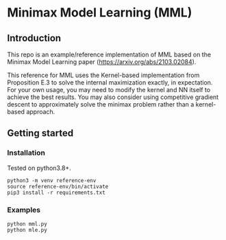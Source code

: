# Minimax Model Learning (MML)

## Introduction

This repo is an example/reference implementation of MML based on the Minimax Model Learning paper (https://arxiv.org/abs/2103.02084).

This reference for MML uses the Kernel-based implementation from Proposition E.3 to solve the internal maximization exactly, in expectation. For your own usage, you may need to modify the kernel and NN itself to achieve the best results. You may also consider using competitive gradient descent to approximately solve the minimax problem rather than a kernel-based approach.

## Getting started

### Installation

Tested on python3.8+.
```
python3 -m venv reference-env
source reference-env/bin/activate
pip3 install -r requirements.txt
```

### Examples

```
python mml.py
python mle.py
```


